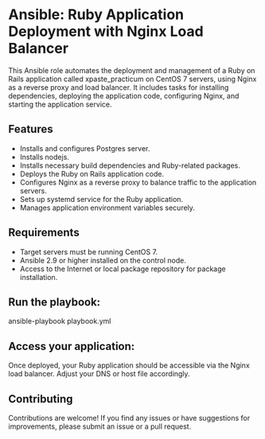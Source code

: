 # Ansible: Ruby Application Deployment with Nginx Load Balancer

This Ansible role automates the deployment and management of a Ruby on Rails application called xpaste_practicum on CentOS 7 servers, using Nginx as a reverse proxy and load balancer. It includes tasks for installing dependencies, deploying the application code, configuring Nginx, and starting the application service.

## Features

- Installs and configures Postgres server.
- Installs nodejs.
- Installs necessary build dependencies and Ruby-related packages.
- Deploys the Ruby on Rails application code.
- Configures Nginx as a reverse proxy to balance traffic to the application servers.
- Sets up systemd service for the Ruby application.
- Manages application environment variables securely.

## Requirements

- Target servers must be running CentOS 7.
- Ansible 2.9 or higher installed on the control node.
- Access to the Internet or local package repository for package installation.

## Run the playbook:
ansible-playbook playbook.yml

## Access your application:
Once deployed, your Ruby application should be accessible via the Nginx load balancer. Adjust your DNS or host file accordingly.

## Contributing
Contributions are welcome! If you find any issues or have suggestions for improvements, please submit an issue or a pull request.
